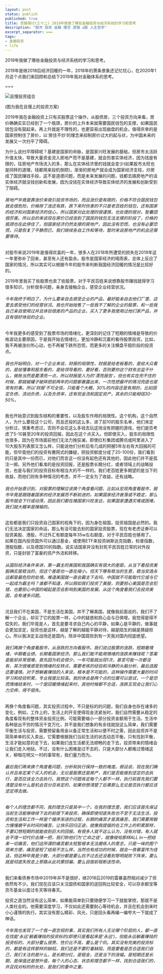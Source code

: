 ```yaml
---
layout: post
status: publish
published: true
title: 思路探讨(三十二) 2019年我做了哪些金融投资与经济系统的学习和思考
description: "股市 投资 金融 理念 逻辑 a股 人生哲学"
excerpt_separator: ===
tags:
- 金融投资
- life
---
```


2019年我做了哪些金融投资与经济系统的学习和思考。

2019年是继2018后经济回暖的一年，2018年的萧条景象还记忆忧心，在2020年1月这个点我们来回顾和总结下2019年我对金融体系的思考。

===

![且慢投资组合](/assets/life/idea-talking32-1.png)

(图为我在且慢上的投资方案)

2019年我在金融投资上只有买股票这个操作，从股债房，三个投资方向来看，房价确确实实已经到了一个瓶颈，房价的上升本来就需要国民钱包的支撑，如果国民钱包没有鼓起来，再上升就是不理性的，也更容易出现崩盘的机会，值得庆幸的是国家控制住了房价，以‘房住不炒’的理念来抑制房价过大的起与伏，为中国未来的发展又一次扫平了障碍。

为什么说扫平障碍呢？基建是国家的命脉，是国家兴旺发展的基础，但房市太活跃升值太快，导致大量资金流入房地产而不是基建，就会伤害实体经济，因为钱是有限的，往房地产市场流入的多，那么在实体经济里的钱就会变少(如果股市太旺也是同样的道理，钱都用来投机倒把)，渐渐的房地产就会成为国家经济支柱，炒房成了国民赚钱手段，这不是道德问题，而是未来发展的问题，钱都去搞房地产的话实体经济就没钱创新和发展，因为没钱在实体经济导致实体经济的发展和创新受到了阻碍。

###### 房地产毕竟是靠涨价来吸引投资市场的，而且涨价是有限的，价格不符合国民钱包就会很危险，价格除了涨还有跌，跌下来时伤害的不只是老百姓的钱包，还有国家的经济和对国家经济的信心，所以国家对此处理的很谨慎，也处理的很对，智囊团很厉害。所以总的来说现在房价已经涨到了国民的钱包无法支撑的阶段了，价格的瓶颈也在此停住了，但国家经济仍然支撑的房地产，因此没有恐慌，也没有必要恐慌，只是恢复了平静而已，我们继续各自工作和等待，暂时来说房地产的机会还需要等待。

对股市来说2019年是值得欢喜的一年，很多人在2018年所遭受的损失在2019年这一年里弥补了回来，甚至有人还有盈余。股市是国家经济的晴雨表，总体上反应了国家的情况，所以其实可以根据今年的股市来判断我国经济回暖的情况是比较好的。

2019年里我买了些股票也卖了些股票，对于平民百姓来说想靠股市赚钱就得学习很多知识，分析很多问题，亲身去接触企业，感受企业经营状况。

###### 今年我终于明白了，为什么要亲自去感受企业的产品，最好能亲自去他们厂里、店里去感受他们的经营状况。我也开始抛售了一些我不了解的企业的股票，和一些我自己亲自使用过并且体验很差的产品的企业，买入了更多我使用过他们家产品，并且有很好体验的企业。

今年我更多的感受到了股票市场的情绪化，更深刻的记住了短期的情绪是导致的价格波动主要原因，于是我开始去情绪化，更加冷静和沉着的看待股票投资。比如，我不再被涨价所心动，也不再被下跌所恐慌，而更多的关注横盘平稳阶段的投资点。

###### 我也开始明白，对一个企业来说，财报的局限性，财报是给老板看的，是给大众看的，是给懂事和股东看的，是给领导看的，要好看，否则要你这个财务总监干什么，做账当然是要漂亮一点，所以财报是人为的’漂亮报告‘。但也有实在兜不住的时候，那就破罐子破摔把前两年的问题都暴露出来，一次性把最坏的情况兜底也是常有的事。所以’财报‘不可全信，只能看个大概，30%的内容还是有用的，比如固定负债，流动负债，以及负债率，还有现金流和固定资产，其余的只能相信30-50%。

我也开始意识到股东结构的重要性，以及股东作用的局限性。这个机构，这个自然人，为什么要投这个公司，而且还投的这么多，进了前10的股东名单，他们肯定分析过，慎重考虑过，否则不会花这么多钱去玩这场没有把握的游戏，他们是否考虑了5-10甚至20年的投资回报，因此在这个点买入。但即使买入，股东的局限性也很多，因为在市场面前他们无法力挽狂澜，即使红杉集团或腾讯或阿里进入了10大股东列表那又怎么样，只能说他们分析后有几成的把握5年左右有大回报的可能，但毕竟他们的投资有撒网式的嫌疑，把投资额度分成了20-100份，我们看到的只是其中一份而已，对他们而言这一份没有起色还有其他的，因此他们并不是孤注一掷。另外他们看准的是投资回报，还是股票长期分红，或者领域上的战略投资，也是与我们的投资目标有相当大的不一样的。我们老百姓更多期望的是当下的收益，而他们则有多种情况的考虑，并不一定全为了收益，还有战略。

###### 我也开始意识到，对股票的理解应该换个角度看问题，比如从宏观角度看股市，股市毕竟是跟随着国家的经济发展而不断前进的，如果国家经济衰落或不稳定，那么股市就会下行或动荡，因此我们都在赌国家兴旺发达，如果国家遭遇灾难或困难，我们就大概率是赌输的。

这些都是我们只投资自己国家的视角下的，因为身在祖国，投资祖国是必然的。我们无法决定国家的命运，那么有没可能去别的国家投资股票，现在有老虎证券可以投资美股、港股，不过外汇有额度每年35w左右额度，对于平民百姓也够用了。如果在国内投资国外可以通过基金，或使用ETF来投资纳斯达克指数，标普指数，港股指数，以及德国30的指数。说实话国家并没有封死平民百姓日常的对外投资，只是封锁了富豪的资产外流和转移。

###### 从国际经济条件来讲，第一霸主的美国和我国确实有很大的差距，从当下看投资美股确实是稳当的，但这个差距也一直在缩小。但天下哪有稳当的生意，稳当安逸永远都是最危险的处境。难道美国就一直会霸主下去吗，中国就不可能取代它或与它一起成为霸主吗？谁都不知道，所以假如我们投资了美股，则要担心美国是否会犯错，也要担心中国的崛起是否会影响到美国的发展。从这个角度看我们去投资美国，会有诸多问题。

况且我们不在美国，不是生活在美国，并不了解美国，就像我前面说的，我们不了解一个企业，却买了它的股票一样，心中的疑惑和担心会与日俱增。我觉得是得不偿失的，我们毕竟是人，首先是要寻求自己内心的平静，如果心是平静的，做事就会更加坚定，投资也是这样，越是了解的越能平静对待，越是陌生的越是猜疑担心。所以我决定主战场还是国内，除非中国腐败到有一天我对国内彻底绝望。

###### 我们再换个角度看股市，从涨跌的方向看股市。我们说过股票的涨跌，短期看情绪，中期看业绩，长期看国家经济。那么我们能不能用情绪的涨跌来赚钱呢？答案是能却非常很难，首先因为机会很少，一年可能就出现1次，甚至可能一次都没有，其次很难感受到情绪的反转点，需要老练的经验和冷静的头脑分析，最后选股还要谨慎。对于想躺着赚钱的人来说，根本是不可能的，这种操作需要大量的时间学习和经验积累，专业程度比较高。我的体会是两个点的位置可以尝试，一个是恐慌情绪结束时，一个是回暖情绪起来时，其他时候都不合适，涨跌互现会让我们心力交瘁，得不偿失。

再换个角度看问题，其实投资过程中，不只是标的的问题，我们自身也存在诸多的变化，例如，工作上的，生活上的开支使得现金流紧张时，我们自然需要从稳定的角度看现有的整体资金投资比例，可能需要缩小一部分投资金额用于生活。生活中各种层出不穷的情况千变万化，并不是我们想象的有余钱就投这么简单，我们需要平衡生活与投资，需要预留备用金以备正常生活和以便不时之需，因此投资并不是简简单单的买入卖出，它需要根据我们当前生活的状态动态平衡，只有找到平衡，生活才能如意的走下去，如果我们连生活都无法顺畅的走下去，投资带来的情绪会让我们走入地狱。不过，没有什么困难是过不去的，只是大部分人都难过情绪这关，柳暗花明又一村的事常有，我们量力而为。

###### 最后我们再来换个角度看问题，分析和执行保持一致的难度。假设说，现在我们确认并且肯定某个买入的机会，无论是股票还是房产，我们是否能做到坚定的去执行，是否应该全力去执行。我想这个问题肯定每个人都不一样，执行前首先我们要清楚没有什么是机会百分百肯定的，如果你想清楚了后果那么无论是否执行都应该坚定得去做。

###### 每个人的理念都不同，我的理念只是其中一个，在我的理念里，我们应该首先保证当前生活能够继续下去的前提下来投资，确保即使彻底失败也不至于无法生活，投资和生活和工作一样是个循序渐进的过程，长期的痛苦才是真痛苦，我们需要用毅力慢慢磨平长时间的痛苦，让快乐回归正途，就像我提倡的在工作上的积累那样，不要幻想短期的就能收到巨大的回报。有很多人就不这么认为，没有对错，有人就会不惜一切代价去赌一把，我们称他们为‘亡命之徒’，就像梭哈那样ALL In一把结束一切痛苦，他们这所谓的痛苦都太短暂根本无法磨练人的意志，只是一味的图个简单方便，痛苦是短了结局不怎么样，当然也有成功的时候，就会一夜暴富传为佳话，但这种毕竟是少数，大部分都是要么抗不过去还没看到黎明就败下阵来，要么就是彻底失败走上邪路从此坑蒙拐骗，要么自毁前程断送性命。

我们来看债券市场中2019年并不是很好，继2018后2019的雷暴虽然相对减少了但依然有不少。我们现在应该只关注国债和国家的逆回购比较安全，可以存余额宝等货币基金以度过冬天等待春天。

投资之道当然没有这么简单，如果能简单到只要随便学习一下就能掌控，那就不是人类社会的。他需要深度学习，不仅如此还需要耐心等待机会，并且在机会到来时小心谨慎的执行。其实没有那么精彩、风光，只是回头看再编一编夸大一下就成了神话。

###### 今年我也发现了一个我一直忽视的事，其实我们所有人无论哪个阶层的人，都一直在找能’永远‘躺着赚钱的投资标的(即使只是看起来是‘永远‘)，但能永远躺着赚钱的投资标的，大部分要么很贵、性价比不高，要么是个坑。其实没有完美的投资标的，都是有这样那样的缺陷，我们还是不要盯着缺陷，而是要看是否合适我们自己，我们关注的是什么，是长期分红，是租金，还是当下的涨幅，是短期还是长期，是保值还是想升值，每个人的心态、状态和理念都不一样，找到合适我们的，并且找对标的的长处，是我们的重中之重。

